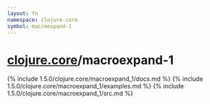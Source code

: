 ```yaml
---
layout: fn
namespace: clojure.core
symbol: macroexpand-1
---
```


# [clojure.core](../)/macroexpand-1

{% include 1.5.0/clojure.core/macroexpand_1/docs.md %}
{% include 1.5.0/clojure.core/macroexpand_1/examples.md %}
{% include 1.5.0/clojure.core/macroexpand_1/src.md %}

